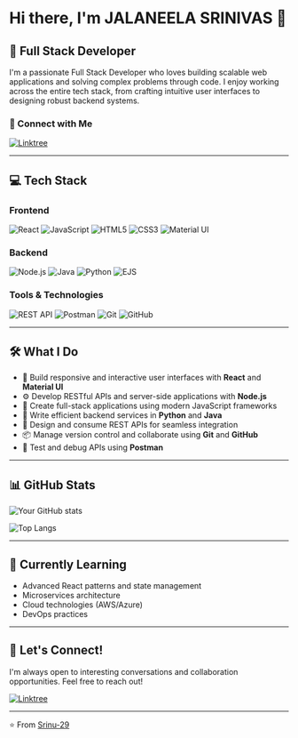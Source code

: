 # Hi there, I'm JALANEELA SRINIVAS 👋

## 🚀 Full Stack Developer

I'm a passionate Full Stack Developer who loves building scalable web applications and solving complex problems through code. I enjoy working across the entire tech stack, from crafting intuitive user interfaces to designing robust backend systems.

### 🔗 Connect with Me
[![Linktree](https://img.shields.io/badge/Linktree-39E09B?style=for-the-badge&logo=linktree&logoColor=white)](https://linktr.ee/JalaneelaSrinivas)

---

## 💻 Tech Stack

### Frontend
![React](https://img.shields.io/badge/React-20232A?style=for-the-badge&logo=react&logoColor=61DAFB)
![JavaScript](https://img.shields.io/badge/JavaScript-F7DF1E?style=for-the-badge&logo=javascript&logoColor=black)
![HTML5](https://img.shields.io/badge/HTML5-E34F26?style=for-the-badge&logo=html5&logoColor=white)
![CSS3](https://img.shields.io/badge/CSS3-1572B6?style=for-the-badge&logo=css3&logoColor=white)
![Material UI](https://img.shields.io/badge/Material--UI-0081CB?style=for-the-badge&logo=material-ui&logoColor=white)

### Backend
![Node.js](https://img.shields.io/badge/Node.js-43853D?style=for-the-badge&logo=node.js&logoColor=white)
![Java](https://img.shields.io/badge/Java-ED8B00?style=for-the-badge&logo=openjdk&logoColor=white)
![Python](https://img.shields.io/badge/Python-3776AB?style=for-the-badge&logo=python&logoColor=white)
![EJS](https://img.shields.io/badge/EJS-B4CA65?style=for-the-badge&logo=ejs&logoColor=black)

### Tools & Technologies
![REST API](https://img.shields.io/badge/REST_API-FF6C37?style=for-the-badge&logo=postman&logoColor=white)
![Postman](https://img.shields.io/badge/Postman-FF6C37?style=for-the-badge&logo=postman&logoColor=white)
![Git](https://img.shields.io/badge/Git-F05032?style=for-the-badge&logo=git&logoColor=white)
![GitHub](https://img.shields.io/badge/GitHub-100000?style=for-the-badge&logo=github&logoColor=white)

---

## 🛠️ What I Do

- 🎨 Build responsive and interactive user interfaces with **React** and **Material UI**
- ⚙️ Develop RESTful APIs and server-side applications with **Node.js**
- 🔧 Create full-stack applications using modern JavaScript frameworks
- 🐍 Write efficient backend services in **Python** and **Java**
- 🚀 Design and consume REST APIs for seamless integration
- 📦 Manage version control and collaborate using **Git** and **GitHub**
- 🧪 Test and debug APIs using **Postman**

---

## 📊 GitHub Stats

![Your GitHub stats](https://github-readme-stats.vercel.app/api?username=Srinu-29&show_icons=true&theme=radical)

![Top Langs](https://github-readme-stats.vercel.app/api/top-langs/?username=Srinu-29&layout=compact&theme=radical)

---

## 🌱 Currently Learning

- Advanced React patterns and state management
- Microservices architecture
- Cloud technologies (AWS/Azure)
- DevOps practices

---

## 💬 Let's Connect!

I'm always open to interesting conversations and collaboration opportunities. Feel free to reach out!

[![Linktree](https://img.shields.io/badge/All_Links-39E09B?style=for-the-badge&logo=linktree&logoColor=white)](https://linktr.ee/JalaneelaSrinivas)

---

⭐️ From [Srinu-29](https://github.com/Srinu-29)
